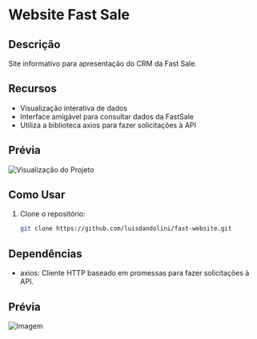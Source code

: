 # Website Fast Sale

## Descrição

Site informativo para apresentação do CRM da Fast Sale.

## Recursos

- Visualização interativa de dados
- Interface amigável para consultar dados da FastSale 
- Utiliza a biblioteca axios para fazer solicitações à API

## Prévia

![Visualização do Projeto](./images/project_preview.png)

## Como Usar

1. Clone o repositório:

   ```bash
   git clone https://github.com/luisdandolini/fast-website.git

## Dependências

- axios: Cliente HTTP baseado em promessas para fazer solicitações à API.

## Prévia

![Imagem](https://uploaddeimagens.com.br/images/004/725/391/full/Fast.png?1706535420)
